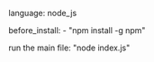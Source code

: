 language: node_js


before_install:
    - "npm install -g npm"

run the main file:
      "node index.js"